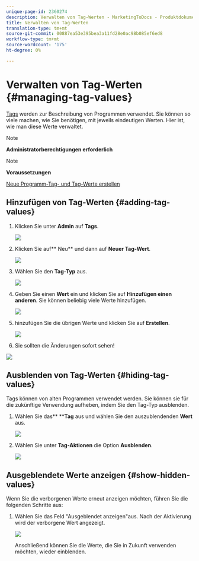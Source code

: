 ```yaml
---
unique-page-id: 2360274
description: Verwalten von Tag-Werten - MarketingToDocs - Produktdokumentation
title: Verwalten von Tag-Werten
translation-type: tm+mt
source-git-commit: 00887ea53e395bea3a11fd28e0ac98b085ef6ed8
workflow-type: tm+mt
source-wordcount: '175'
ht-degree: 0%

---
```



# Verwalten von Tag-Werten {#managing-tag-values}

[Tags](../../../product-docs/core-marketo-concepts/programs/working-with-programs/understanding-tags.md) werden zur Beschreibung von Programmen verwendet. Sie können so viele machen, wie Sie benötigen, mit jeweils eindeutigen Werten. Hier ist, wie man diese Werte verwaltet.

>[!NOTE]
>
>**Administratorberechtigungen erforderlich**

>[!NOTE]
>
>**Voraussetzungen**
>
>[Neue Programm-Tag- und Tag-Werte erstellen](create-a-new-program-tag-and-tag-values.md)

## Hinzufügen von Tag-Werten {#adding-tag-values}

1. Klicken Sie unter **Admin** auf **Tags**.

   ![](assets/image2014-9-24-12-3a24-3a55.png)

1. Klicken Sie auf** Neu** und dann auf **Neuer Tag-Wert**.

   ![](assets/image2014-9-24-12-3a25-3a23.png)

1. Wählen Sie den **Tag-Typ** aus.

   ![](assets/image2014-9-24-12-3a26-3a2.png)

1. Geben Sie einen **Wert** ein und klicken Sie auf **Hinzufügen einen anderen**. Sie können beliebig viele Werte hinzufügen.

   ![](assets/image2014-9-24-12-3a26-3a27.png)

1. hinzufügen Sie die übrigen Werte und klicken Sie auf **Erstellen**.

   ![](assets/image2014-9-24-12-3a26-3a55.png)

1. Sie sollten die Änderungen sofort sehen!

![](assets/image2014-9-24-12-3a27-3a34.png)

## Ausblenden von Tag-Werten {#hiding-tag-values}

Tags können von alten Programmen verwendet werden. Sie können sie für die zukünftige Verwendung aufheben, indem Sie den Tag-Typ ausblenden.

1. Wählen Sie das** ****Tag** aus und wählen Sie den auszublendenden **Wert** aus.

   ![](assets/image2014-9-24-12-3a28-3a25.png)

1. Wählen Sie unter **Tag-Aktionen** die Option **Ausblenden**.

   ![](assets/image2014-9-24-12-3a29-3a4.png)

## Ausgeblendete Werte anzeigen {#show-hidden-values}

Wenn Sie die verborgenen Werte erneut anzeigen möchten, führen Sie die folgenden Schritte aus:

1. Wählen Sie das Feld &quot;Ausgeblendet anzeigen&quot;aus. Nach der Aktivierung wird der verborgene Wert angezeigt.

   ![](assets/image2014-9-24-12-3a29-3a58.png)

   Anschließend können Sie die Werte, die Sie in Zukunft verwenden möchten, wieder einblenden.

